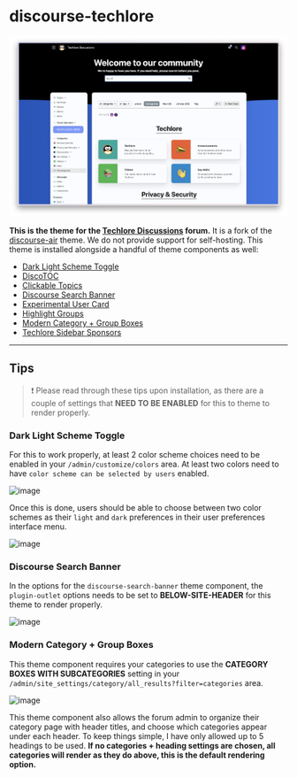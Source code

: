 # discourse-techlore

![screenshot](categories.png)

**This is the theme for the [Techlore Discussions](https://discuss.techlore.tech) forum.** It is a fork of the [discourse-air](https://github.com/discourse/discourse-air) theme. We do not provide support for self-hosting. This theme is installed alongside a handful of theme components as well:

- [Dark Light Scheme Toggle](https://github.com/discourse/discourse-color-scheme-toggle.git)
- [DiscoTOC](https://github.com/discourse/DiscoTOC.git)
- [Clickable Topics](https://github.com/discourse/discourse-clickable-topic.git)
- [Discourse Search Banner](https://github.com/discourse/discourse-search-banner.git)
- [Experimental User Card](https://github.com/discourse/experimental-usercard.git)
- [Highlight Groups](https://git.jonaharagon.net/jonah/discourse-highlight-groups.git)
- [Modern Category + Group Boxes](https://github.com/jordanvidrine/discourse-category-group-boxes.git)
- [Techlore Sidebar Sponsors](https://github.com/techlore/discourse-sidebar-sponsors.git)

---

## Tips

> :exclamation: Please read through these tips upon installation, as there are a couple of settings that **NEED TO BE ENABLED** for this to theme to render properly.

### Dark Light Scheme Toggle

For this to work properly, at least 2 color scheme choices need to be enabled in your `/admin/customize/colors` area. At least two colors need to have `color scheme can be selected by users` enabled.

![image](https://user-images.githubusercontent.com/5862206/214545647-e0544474-b6bf-4b9c-8c64-6a8bfa6ba83a.png)

Once this is done, users should be able to choose between two color schemes as their `light` and `dark` preferences in their user preferences interface menu.

![image](https://user-images.githubusercontent.com/5862206/214545707-170a6b88-8ccd-4d31-af59-f0834a4fad3c.png)

### Discourse Search Banner

In the options for the `discourse-search-banner` theme component, the `plugin-outlet` options needs to be set to **BELOW-SITE-HEADER** for this theme to render properly.

![image](https://user-images.githubusercontent.com/5862206/214545774-ed8f1322-9a95-4958-bba0-adf7ff6dea3f.png)

### Modern Category + Group Boxes

This theme component requires your categories to use the **CATEGORY BOXES WITH SUBCATEGORIES** setting in your `/admin/site_settings/category/all_results?filter=categories` area.

![image](https://user-images.githubusercontent.com/5862206/214545903-c4bd61b9-1893-48e0-84e7-502efc26c46d.png)

This theme component also allows the forum admin to organize their category page with header titles, and choose which categories appear under each header. To keep things simple, I have only allowed up to 5 headings to be used. **If no categories + heading settings are chosen, all categories will render as they do above, this is the default rendering option.**
